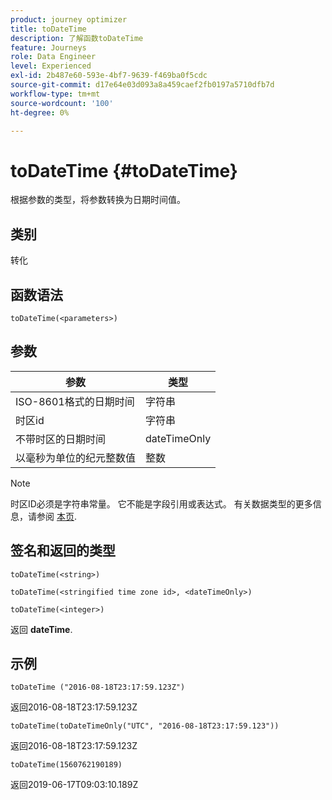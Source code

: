 ```yaml
---
product: journey optimizer
title: toDateTime
description: 了解函数toDateTime
feature: Journeys
role: Data Engineer
level: Experienced
exl-id: 2b487e60-593e-4bf7-9639-f469ba0f5cdc
source-git-commit: d17e64e03d093a8a459caef2fb0197a5710dfb7d
workflow-type: tm+mt
source-wordcount: '100'
ht-degree: 0%

---
```


# toDateTime {#toDateTime}

根据参数的类型，将参数转换为日期时间值。

## 类别

转化

## 函数语法

`toDateTime(<parameters>)`

## 参数

| 参数 | 类型 |
|-----------|------------------|
| ISO-8601格式的日期时间 | 字符串 |
| 时区id | 字符串 |
| 不带时区的日期时间 | dateTimeOnly |
| 以毫秒为单位的纪元整数值 | 整数 |

>[!NOTE]
>
>时区ID必须是字符串常量。 它不能是字段引用或表达式。 有关数据类型的更多信息，请参阅 [本页](../expression/data-types.md).

## 签名和返回的类型

`toDateTime(<string>)`

`toDateTime(<stringified time zone id>, <dateTimeOnly>)`

`toDateTime(<integer>)`

返回 **dateTime**.

<!--`toDateTime(<year>,<month>,<dayOfMonth>,<hour>,<minute>,<second>)`

Returns a date time with default time zone UTC.

`toDateTime(<year>,<month>,<dayOfMonth>)`
`toDateTime(<stringified timeZone>,<year>,<month>,<dayOfMonth>)`
`toDateTime(<timeZone>,<year>,<month>,<dayOfMonth>)`

Return a datetime where hour, minute and second set to 0.

`toDateTime(<stringified timeZone>,<year>,<month>,<dayOfMonth>,<hour>,<minute>,<second>)`
`toDateTime(<string>)`
`toDateTime(<string>,<integer>)`
`toDateTime(<stringified timeZone>,<dateTimeOnly)`

`toDateTime(<timeZone>,<integer>)`

Return a datetime.

-->

## 示例

`toDateTime ("2016-08-18T23:17:59.123Z")`

返回2016-08-18T23:17:59.123Z

`toDateTime(toDateTimeOnly("UTC", "2016-08-18T23:17:59.123"))`

返回2016-08-18T23:17:59.123Z

`toDateTime(1560762190189)`

返回2019-06-17T09:03:10.189Z

<!--`toDateTime ("2016-08-18T23:17:59.123", "UTC")`

Returns 2016-08-18T23:17:59.123Z.

`toDateTime("Z",2016,8,18,23,17,59)`

Returns 2016-08-18T23:17:59.000Z.

`toDateTime("Z",2016,8,18)`

Returns 2016-08-18T00:00:00.000Z.-->
